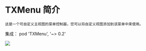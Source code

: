 # TXMenu 简介
    这是一个可自定义主视图的菜单控制器，您可以将自定义视图添加到该菜单中来使用。

集成： pod 'TXMenu', '~> 0.2'

![](https://github.com/xtzPioneer/TXMenu/raw/master/自定义菜单.gif)  

